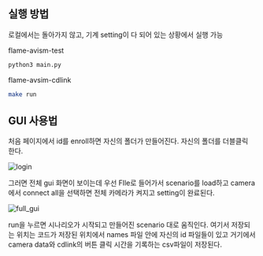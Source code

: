 ## 실행 방법
로컬에서는 돌아가지 않고, 기계 setting이 다 되어 있는 상황에서 실행 가능


flame-avism-test 
```bash
python3 main.py
```
flame-avsim-cdlink
```bash
make run
```

## GUI 사용법

처음 페이지에서 id를 enroll하면 자신의 폴더가 만들어진다.
자신의 폴더를 더블클릭 한다.

![login](img/login.png)


그러면 전체 gui 화면이 보이는데 우선 FIle로 들어가서 scenario를 load하고 camera에서 connect all을 선택하면 전체 카메라가 켜지고 setting이 완료된다.


![full_gui](img/full_gui.png)

run을 누르면 시나리오가 시작되고 만들어진 scenario 대로 움직인다. 여기서 저장되는 위치는 코드가 저장된 위치에서 names 파일 안에 자신의 id 파일들이 있고 거기에서 camera data와 cdlink의 버튼 클릭 시간을 기록하는 csv파일이 저장된다.
